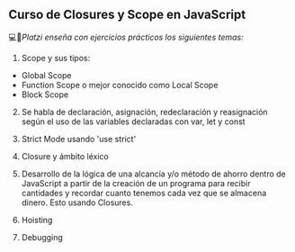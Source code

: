 ## Curso de Closures y Scope en JavaScript 

💻💚*Platzi enseña con ejercicios prácticos los siguientes temas:*

1.  Scope y sus tipos: 

- Global Scope
- Function Scope o mejor conocido como Local Scope
- Block Scope

2. Se habla de declaración, asignación, redeclaración y reasignación según el uso de las variables declaradas con var, let y const

3. Strict Mode usando 'use strict' 

4.  Closure y ámbito léxico  

5. Desarrollo de la lógica de una alcancía y/o método de ahorro dentro de JavaScript a partir de la creación de un programa para recibir cantidades y recordar cuanto tenemos cada vez que se almacena dinero. Esto usando Closures.

6. Hoisting

7. Debugging
